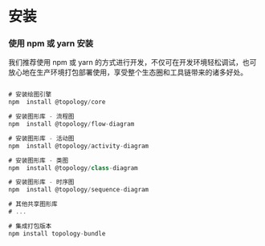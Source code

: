 # 安装
 

### 使用 npm 或 yarn 安装

我们推荐使用 npm 或 yarn 的方式进行开发，不仅可在开发环境轻松调试，也可放心地在生产环境打包部署使用，享受整个生态圈和工具链带来的诸多好处。

<div class="try-code">

``` javascript

# 安装绘图引擎
npm  install @topology/core

# 安装图形库 - 流程图
npm  install @topology/flow-diagram

# 安装图形库 - 活动图
npm  install @topology/activity-diagram

# 安装图形库 - 类图
npm  install @topology/class-diagram

# 安装图形库 - 时序图
npm  install @topology/sequence-diagram

# 其他共享图形库
# ...

# 集成打包版本
npm install topology-bundle
```
</div>